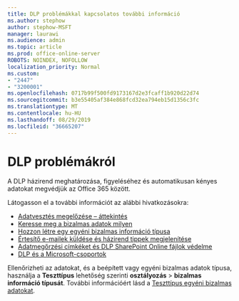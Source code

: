 ```yaml
---
title: DLP problémákkal kapcsolatos további információ
ms.author: stephow
author: stephow-MSFT
manager: laurawi
ms.audience: admin
ms.topic: article
ms.prod: office-online-server
ROBOTS: NOINDEX, NOFOLLOW
localization_priority: Normal
ms.custom:
- "2447"
- "3200001"
ms.openlocfilehash: 0717b99f500fd9173167d2e3fcaff1b920d22d74
ms.sourcegitcommit: b3e55405af384e868fcd32ea794eb15d1356c3fc
ms.translationtype: MT
ms.contentlocale: hu-HU
ms.lasthandoff: 08/29/2019
ms.locfileid: "36665207"
---
```

# <a name="information-about-dlp-issues"></a>DLP problémákról

A DLP házirend meghatározása, figyeléséhez és automatikusan kényes adatokat megvédjük az Office 365 között.

Látogasson el a további információt az alábbi hivatkozásokra:

- [Adatvesztés megelőzése – áttekintés](https://docs.microsoft.com/office365/securitycompliance/data-loss-prevention-policies)
- [Keresse meg a bizalmas adatok milyen](https://docs.microsoft.com/office365/securitycompliance/what-the-sensitive-information-types-look-for)
- [Hozzon létre egy egyéni bizalmas információ típusa](https://docs.microsoft.com/office365/securitycompliance/create-a-custom-sensitive-information-type)
- [Értesítő e-mailek küldése és házirend tippek megjelenítése](https://docs.microsoft.com/office365/securitycompliance/use-notifications-and-policy-tips)
- [Adatmegőrzési címkéket és DLP SharePoint Online fájlok védelme](https://docs.microsoft.com/office365/securitycompliance/protect-sharepoint-online-files-with-office-365-labels-and-dlp)
- [DLP és a Microsoft-csoportok](https://docs.microsoft.com/office365/securitycompliance/dlp-microsoft-teams)

Ellenőrizheti az adatokat, és a beépített vagy egyéni bizalmas adatok típusa, használja a **Teszttípus** lehetőség szerinti **osztályozás** > **bizalmas információ típusát**. További információért lásd a [Teszttípus egyéni bizalmas adatokat](https://docs.microsoft.com/office365/securitycompliance/create-a-custom-sensitive-information-type#test-custom-sensitive-information-types-in-the-security--compliance-center).